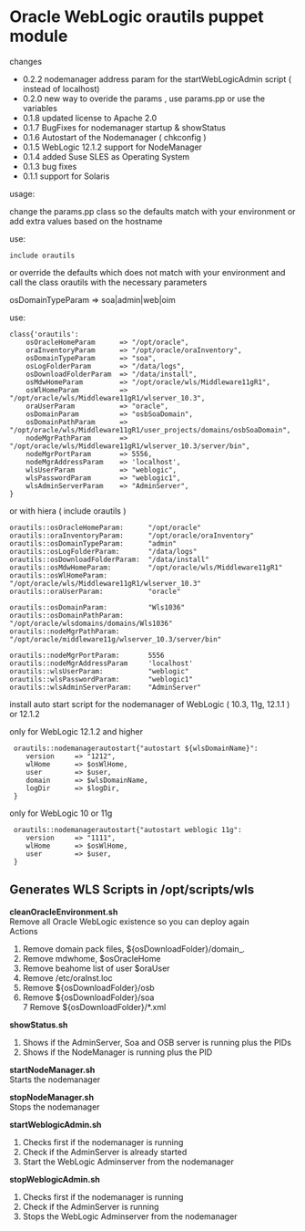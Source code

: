 Oracle WebLogic orautils puppet module
=======================================================

changes

- 0.2.2 nodemanager address param for the startWebLogicAdmin script ( instead of localhost)  
- 0.2.0 new way to overide the params , use params.pp or use the variables  
- 0.1.8 updated license to Apache 2.0
- 0.1.7 BugFixes for nodemanager startup & showStatus       
- 0.1.6 Autostart of the Nodemanager ( chkconfig )     
- 0.1.5 WebLogic 12.1.2 support for NodeManager  
- 0.1.4 added Suse SLES as Operating System  
- 0.1.3 bug fixes  
- 0.1.1 support for Solaris  


usage:

change the params.pp class so the defaults match with your environment or add extra values based on the hostname

use:


    include orautils

or override the defaults which does not match with your environment and call the class orautils with the necessary parameters

osDomainTypeParam => soa|admin|web|oim

use:


    class{'orautils':
        osOracleHomeParam      => "/opt/oracle",
        oraInventoryParam      => "/opt/oracle/oraInventory",
        osDomainTypeParam      => "soa",
        osLogFolderParam       => "/data/logs",
        osDownloadFolderParam  => "/data/install",
        osMdwHomeParam         => "/opt/oracle/wls/Middleware11gR1",
        osWlHomeParam          => "/opt/oracle/wls/Middleware11gR1/wlserver_10.3",
        oraUserParam           => "oracle",
        osDomainParam          => "osbSoaDomain",
        osDomainPathParam      => "/opt/oracle/wls/Middleware11gR1/user_projects/domains/osbSoaDomain",
        nodeMgrPathParam       => "/opt/oracle/wls/Middleware11gR1/wlserver_10.3/server/bin",
        nodeMgrPortParam       => 5556,
        nodeMgrAddressParam    => 'localhost',
        wlsUserParam           => "weblogic",
        wlsPasswordParam       => "weblogic1",
        wlsAdminServerParam    => "AdminServer",
    } 

or with hiera  ( include orautils )

    orautils::osOracleHomeParam:      "/opt/oracle"
    orautils::oraInventoryParam:      "/opt/oracle/oraInventory"
    orautils::osDomainTypeParam:      "admin"
    orautils::osLogFolderParam:       "/data/logs"
    orautils::osDownloadFolderParam:  "/data/install"
    orautils::osMdwHomeParam:         "/opt/oracle/wls/Middleware11gR1"
    orautils::osWlHomeParam:          "/opt/oracle/wls/Middleware11gR1/wlserver_10.3"
    orautils::oraUserParam:           "oracle"
    
    orautils::osDomainParam:          "Wls1036"
    orautils::osDomainPathParam:      "/opt/oracle/wlsdomains/domains/Wls1036"
    orautils::nodeMgrPathParam:       "/opt/oracle/middleware11g/wlserver_10.3/server/bin"
    
    orautils::nodeMgrPortParam:       5556
    orautils::nodeMgrAddressParam     'localhost'
    orautils::wlsUserParam:           "weblogic"
    orautils::wlsPasswordParam:       "weblogic1"
    orautils::wlsAdminServerParam:    "AdminServer"



install auto start script for the nodemanager of WebLogic ( 10.3, 11g, 12.1.1 ) or 12.1.2  

only for WebLogic 12.1.2 and higher


     orautils::nodemanagerautostart{"autostart ${wlsDomainName}":
        version     => "1212",
        wlHome      => $osWlHome, 
        user        => $user,
        domain      => $wlsDomainName,
        logDir      => $logDir,
     }


only for WebLogic 10 or 11g


     orautils::nodemanagerautostart{"autostart weblogic 11g":
        version     => "1111",
        wlHome      => $osWlHome, 
        user        => $user,
     }


Generates WLS Scripts in /opt/scripts/wls
-----------------------------------------


**cleanOracleEnvironment.sh**  
Remove all Oracle WebLogic existence so you can deploy again  
Actions  
1. Remove domain pack files, ${osDownloadFolder}/domain_*.*  
2. Remove mdwhome, $osOracleHome  
3. Remove beahome list of user $oraUser  
4. Remove /etc/oraInst.loc  
5. Remove ${osDownloadFolder}/osb  
6. Remove ${osDownloadFolder}/soa  
7  Remove ${osDownloadFolder}/*.xml  

**showStatus.sh**  
1. Shows if the AdminServer, Soa and OSB server is running plus the PIDs  
2. Shows if the NodeManager is running plus the PID  

**startNodeManager.sh**  
Starts the nodemanager

**stopNodeManager.sh**  
Stops the nodemanager

**startWeblogicAdmin.sh**  
1. Checks first if the nodemanager is running  
2. Check if the AdminServer is already started  
3. Start the WebLogic Adminserver from the nodemanager   

**stopWeblogicAdmin.sh**  
1. Checks first if the nodemanager is running  
2. Check if the AdminServer is running  
3. Stops the WebLogic Adminserver from the nodemanager  
     